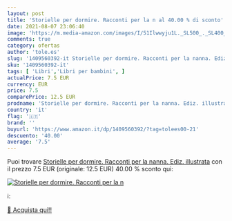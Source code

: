 ```yaml
---
layout: post
title: 'Storielle per dormire. Racconti per la n al 40.00 % di sconto'
date: 2021-08-07 23:06:40
image: 'https://m.media-amazon.com/images/I/51Ilwwyju1L._SL500_._SL400_.jpg'
comments: true
category: ofertas
author: 'tole.es'
slug: '1409560392-it Storielle per dormire. Racconti per la nanna. Ediz....'
sku: '1409560392-it'
tags: [ 'Libri','Libri per bambini', ]
actualPrice: 7.5 EUR
currency: EUR
price: 7.5
comparePrice: 12.5 EUR
prodname: 'Storielle per dormire. Racconti per la nanna. Ediz. illustrata'
country: 'it'
flag: '🇮🇹'
brand: ''
buyurl: 'https://www.amazon.it/dp/1409560392/?tag=tolees00-21'
descuento: '40.00'
average: '7.5'
---
```


Puoi trovare [Storielle per dormire. Racconti per la nanna. Ediz. illustrata](https://www.amazon.it/dp/1409560392/?tag=tolees00-21) con il prezzo 7.5 EUR (originale: 12.5 EUR) 40.00 % sconto qui:

[![Storielle per dormire. Racconti per la n](https://m.media-amazon.com/images/I/51Ilwwyju1L._SL500_._SL400_.jpg)](https://www.amazon.it/dp/1409560392/?tag=tolees00-21)

ℹ️:


[🛒 Acquista qui!!](https://www.amazon.it/dp/1409560392/?tag=tolees00-21)
